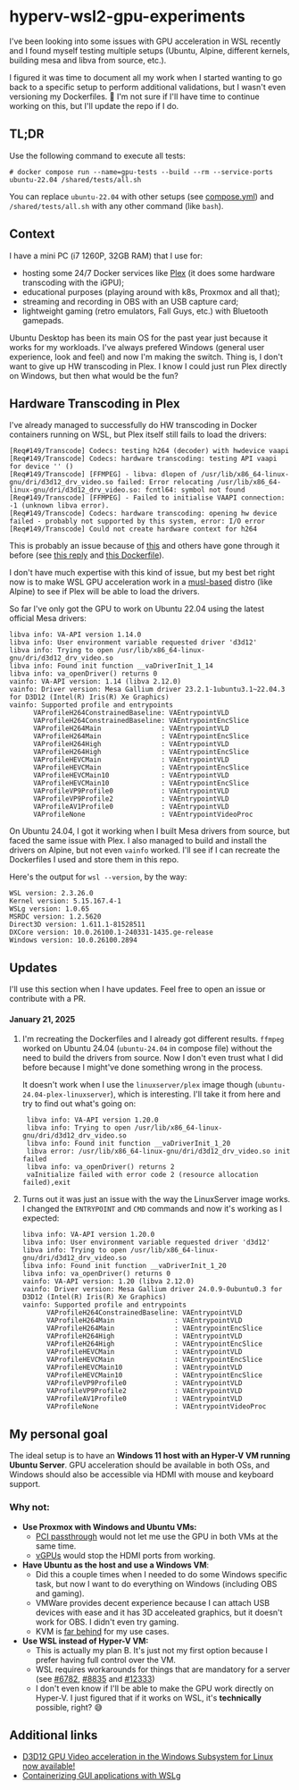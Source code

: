 # hyperv-wsl2-gpu-experiments

I've been looking into some issues with GPU acceleration in WSL recently and I found myself testing multiple setups (Ubuntu, Alpine, different kernels, building mesa and libva from source, etc.).

I figured it was time to document all my work when I started wanting to go back to a specific setup to perform additional validations, but I wasn't even versioning my Dockerfiles. 🥲 I'm not sure if I'll have time to continue working on this, but I'll update the repo if I do.

## TL;DR

Use the following command to execute all tests:

```console
# docker compose run --name=gpu-tests --build --rm --service-ports ubuntu-22.04 /shared/tests/all.sh
```

You can replace `ubuntu-22.04` with other setups (see [compose.yml](./compose.yml)) and `/shared/tests/all.sh` with any other command (like `bash`).

## Context

I have a mini PC (i7 1260P, 32GB RAM) that I use for:
- hosting some 24/7 Docker services like [Plex](https://www.plex.tv/) (it does some hardware transcoding with the iGPU);
- educational purposes (playing around with k8s, Proxmox and all that);
- streaming and recording in OBS with an USB capture card;
- lightweight gaming (retro emulators, Fall Guys, etc.) with Bluetooth gamepads.

Ubuntu Desktop has been its main OS for the past year just because it works for my workloads. I've always prefered Windows (general user experience, look and feel) and now I'm making the switch. Thing is, I don't want to give up HW transcoding in Plex. I know I could just run Plex directly on Windows, but then what would be the fun?

## Hardware Transcoding in Plex

I've already managed to successfully do HW transcoding in Docker containers running on WSL, but Plex itself still fails to load the drivers:

```
[Req#149/Transcode] Codecs: testing h264 (decoder) with hwdevice vaapi
[Req#149/Transcode] Codecs: hardware transcoding: testing API vaapi for device '' ()
[Req#149/Transcode] [FFMPEG] - libva: dlopen of /usr/lib/x86_64-linux-gnu/dri/d3d12_drv_video.so failed: Error relocating /usr/lib/x86_64-linux-gnu/dri/d3d12_drv_video.so: fcntl64: symbol not found
[Req#149/Transcode] [FFMPEG] - Failed to initialise VAAPI connection: -1 (unknown libva error).
[Req#149/Transcode] Codecs: hardware transcoding: opening hw device failed - probably not supported by this system, error: I/O error
[Req#149/Transcode] Could not create hardware context for h264
```
This is probably an issue because of [this](https://forums.plex.tv/t/plex-media-server-forum-preview-faster-and-smaller-builds-with-new-toolchain/699575) and others have gone through it before (see [this reply](https://forums.plex.tv/t/got-hw-transcoding-to-work-with-libva-vaapi-on-ryzen-apu-ryzen-7-4700u/676546/46) and [this Dockerfile](https://github.com/skjnldsv/docker-plex/blob/1befd2c7fe571b4558fdc63498e4545b7f6844b8/Dockerfile)).

I don't have much expertise with this kind of issue, but my best bet right now is to make WSL GPU acceleration work in a [musl-based](https://wiki.musl-libc.org/projects-using-musl.html) distro (like Alpine) to see if Plex will be able to load the drivers.

So far I've only got the GPU to work on Ubuntu 22.04 using the latest official Mesa drivers:

```
libva info: VA-API version 1.14.0
libva info: User environment variable requested driver 'd3d12'
libva info: Trying to open /usr/lib/x86_64-linux-gnu/dri/d3d12_drv_video.so
libva info: Found init function __vaDriverInit_1_14
libva info: va_openDriver() returns 0
vainfo: VA-API version: 1.14 (libva 2.12.0)
vainfo: Driver version: Mesa Gallium driver 23.2.1-1ubuntu3.1~22.04.3 for D3D12 (Intel(R) Iris(R) Xe Graphics)
vainfo: Supported profile and entrypoints
      VAProfileH264ConstrainedBaseline: VAEntrypointVLD
      VAProfileH264ConstrainedBaseline: VAEntrypointEncSlice
      VAProfileH264Main               : VAEntrypointVLD
      VAProfileH264Main               : VAEntrypointEncSlice
      VAProfileH264High               : VAEntrypointVLD
      VAProfileH264High               : VAEntrypointEncSlice
      VAProfileHEVCMain               : VAEntrypointVLD
      VAProfileHEVCMain               : VAEntrypointEncSlice
      VAProfileHEVCMain10             : VAEntrypointVLD
      VAProfileHEVCMain10             : VAEntrypointEncSlice
      VAProfileVP9Profile0            : VAEntrypointVLD
      VAProfileVP9Profile2            : VAEntrypointVLD
      VAProfileAV1Profile0            : VAEntrypointVLD
      VAProfileNone                   : VAEntrypointVideoProc
```

On Ubuntu 24.04, I got it working when I built Mesa drivers from source, but faced the same issue with Plex. I also managed to build and install the drivers on Alpine, but not even `vainfo` worked. I'll see if I can recreate the Dockerfiles I used and store them in this repo.

Here's the output for `wsl --version`, by the way:

```
WSL version: 2.3.26.0
Kernel version: 5.15.167.4-1
WSLg version: 1.0.65
MSRDC version: 1.2.5620
Direct3D version: 1.611.1-81528511
DXCore version: 10.0.26100.1-240331-1435.ge-release
Windows version: 10.0.26100.2894
```

## Updates

I'll use this section when I have updates. Feel free to open an issue or contribute with a PR.

#### January 21, 2025
  1. I'm recreating the Dockerfiles and I already got different results. `ffmpeg` worked on Ubuntu 24.04 (`ubuntu-24.04` in compose file) without the need to build the drivers from source. Now I don't even trust what I did before because I might've done something wrong in the process.
     
     It doesn't work when I use the `linuxserver/plex` image though (`ubuntu-24.04-plex-linuxserver`), which is interesting. I'll take it from here and try to find out what's going on:

     ```
      libva info: VA-API version 1.20.0
      libva info: Trying to open /usr/lib/x86_64-linux-gnu/dri/d3d12_drv_video.so
      libva info: Found init function __vaDriverInit_1_20
      libva error: /usr/lib/x86_64-linux-gnu/dri/d3d12_drv_video.so init failed
      libva info: va_openDriver() returns 2
      vaInitialize failed with error code 2 (resource allocation failed),exit
     ```
  2. Turns out it was just an issue with the way the LinuxServer image works. I changed the `ENTRYPOINT` and `CMD` commands and now it's working as I expected:

     ```
     libva info: VA-API version 1.20.0
     libva info: User environment variable requested driver 'd3d12'
     libva info: Trying to open /usr/lib/x86_64-linux-gnu/dri/d3d12_drv_video.so
     libva info: Found init function __vaDriverInit_1_20
     libva info: va_openDriver() returns 0
     vainfo: VA-API version: 1.20 (libva 2.12.0)
     vainfo: Driver version: Mesa Gallium driver 24.0.9-0ubuntu0.3 for D3D12 (Intel(R) Iris(R) Xe Graphics)
     vainfo: Supported profile and entrypoints
           VAProfileH264ConstrainedBaseline: VAEntrypointVLD
           VAProfileH264Main               : VAEntrypointVLD
           VAProfileH264Main               : VAEntrypointEncSlice
           VAProfileH264High               : VAEntrypointVLD
           VAProfileH264High               : VAEntrypointEncSlice
           VAProfileHEVCMain               : VAEntrypointVLD
           VAProfileHEVCMain               : VAEntrypointEncSlice
           VAProfileHEVCMain10             : VAEntrypointVLD
           VAProfileHEVCMain10             : VAEntrypointEncSlice
           VAProfileVP9Profile0            : VAEntrypointVLD
           VAProfileVP9Profile2            : VAEntrypointVLD
           VAProfileAV1Profile0            : VAEntrypointVLD
           VAProfileNone                   : VAEntrypointVideoProc
     ``` 

## My personal goal

The ideal setup is to have an **Windows 11 host with an Hyper-V VM running Ubuntu Server**. GPU acceleration should be available in both OSs, and Windows should also be accessible via HDMI with mouse and keyboard support.

### Why not:
- **Use Proxmox with Windows and Ubuntu VMs:**
  - [PCI passthrough](https://pve.proxmox.com/wiki/PCI_Passthrough) would not let me use the GPU in both VMs at the same time.
  - [vGPUs](https://www.derekseaman.com/2024/07/proxmox-ve-8-2-windows-11-vgpu-vt-d-passthrough-with-intel-alder-lake.html) would stop the HDMI ports from working.
- **Have Ubuntu as the host and use a Windows VM**:
  - Did this a couple times when I needed to do some Windows specific task, but now I want to do everything on Windows (including OBS and gaming).
  - VMWare provides decent experience because I can attach USB devices with ease and it has 3D acceleated graphics, but it doesn't work for OBS. I didn't even try gaming.
  - KVM is [far behind](https://github.com/virtio-win/kvm-guest-drivers-windows/issues/841) for my use cases.
- **Use WSL instead of Hyper-V VM:**
  - This is actually my plan B. It's just not my first option because I prefer having full control over the VM.
  - WSL requires workarounds for things that are mandatory for a server (see [#6782](https://github.com/microsoft/WSL/issues/6782), [#8835](https://github.com/microsoft/WSL/issues/8835) and [#12333](https://github.com/microsoft/WSL/issues/12333))
  - I don't even know if I'll be able to make the GPU work directly on Hyper-V. I just figured that if it works on WSL, it's **technically** possible, right? 😅

## Additional links

- [D3D12 GPU Video acceleration in the Windows Subsystem for Linux now available!](https://devblogs.microsoft.com/commandline/d3d12-gpu-video-acceleration-in-the-windows-subsystem-for-linux-now-available/)
- [Containerizing GUI applications with WSLg
](https://github.com/microsoft/wslg/blob/861d029e97bc99e68050f86c956803b42e8756da/samples/container/Containers.md)
